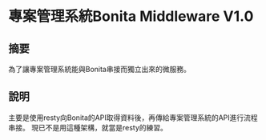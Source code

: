 # 專案管理系統Bonita Middleware V1.0
## 摘要
為了讓專案管理系統能與Bonita串接而獨立出來的微服務。
## 說明
主要是使用resty向Bonita的API取得資料後，再傳給專案管理系統的API進行流程串接。
現已不是用這種架構，就當是resty的練習。
